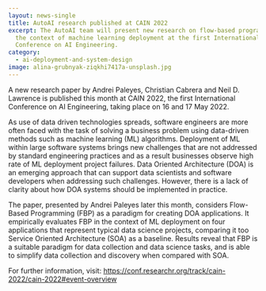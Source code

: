 ```yaml
---
layout: news-single
title: AutoAI research published at CAIN 2022
excerpt: The AutoAI team will present new research on flow-based programming in
  the context of machine learning deployment at the first International
  Conference on AI Engineering.
category:
  - ai-deployment-and-system-design
image: alina-grubnyak-ziqkhi7417a-unsplash.jpg
---
```


A new research paper by Andrei Paleyes, Christian Cabrera and Neil D. Lawrence is published this month at CAIN 2022, the first International Conference on AI Engineering, taking place on 16 and 17 May 2022.

As use of data driven technologies spreads, software engineers are more often faced with the task of solving a business problem using data-driven methods such as machine learning (ML) algorithms. Deployment of ML within large software systems brings new challenges that are not addressed by standard engineering practices and as a result businesses observe high rate of ML deployment project failures. Data Oriented Architecture (DOA) is an emerging approach that can support data scientists and software developers when addressing such challenges. However, there is a lack of clarity about how DOA systems should be implemented in practice. 

The paper, presented by Andrei Paleyes later this month, considers Flow-Based Programming (FBP) as a paradigm for creating DOA applications. It empirically evaluates FBP in the context of ML deployment on four applications that represent typical data science projects, comparing it too Service Oriented Architecture (SOA) as a baseline.  Results reveal that FBP is a suitable paradigm for data collection and data science tasks, and is able to simplify data collection and discovery when compared with SOA. 

For further information, visit: <https://conf.researchr.org/track/cain-2022/cain-2022#event-overview>
